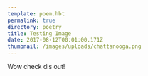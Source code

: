 ```yaml
---
template: poem.hbt
permalink: true
directory: poetry
title: Testing Image
date: 2017-08-12T00:01:00.171Z
thumbnail: /images/uploads/chattanooga.png
---
```

Wow check dis out! 
